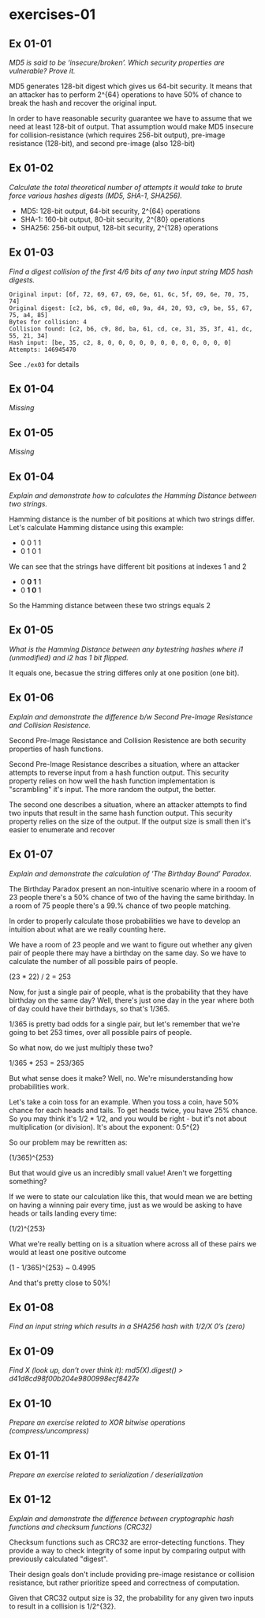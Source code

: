 # exercises-01


## Ex 01-01 

_MD5 is said to be ‘insecure/broken’. Which security properties are vulnerable? Prove it._

MD5 generates 128-bit digest which gives us 64-bit security. It means that an attacker has to perform 2^{64} operations to have 50% of chance to break the hash and recover the original input.

In order to have reasonable security guarantee we have to assume that we need at least 128-bit of output. That assumption would make MD5 insecure for collision-resistance (which requires 256-bit output), pre-image resistance (128-bit), and second pre-image (also 128-bit)  

## Ex 01-02 

_Calculate the total theoretical number of attempts it would take to brute force various hashes digests (MD5, SHA-1, SHA256)._

- MD5: 128-bit output, 64-bit security, 2^{64} operations
- SHA-1: 160-bit output, 80-bit security, 2^{80} operations
- SHA256: 256-bit output, 128-bit security, 2^{128} operations

## Ex 01-03

_Find a digest collision of the first 4/6 bits of any two input string MD5 hash digests._


```
Original input: [6f, 72, 69, 67, 69, 6e, 61, 6c, 5f, 69, 6e, 70, 75, 74]
Original digest: [c2, b6, c9, 8d, e8, 9a, d4, 20, 93, c9, be, 55, 67, 75, a4, 85]
Bytes for collision: 4
Collision found: [c2, b6, c9, 8d, ba, 61, cd, ce, 31, 35, 3f, 41, dc, 55, 21, 34]
Hash input: [be, 35, c2, 8, 0, 0, 0, 0, 0, 0, 0, 0, 0, 0, 0, 0]
Attempts: 146945470
```

See `./ex03` for details

## Ex 01-04

_Missing_

## Ex 01-05

_Missing_

## Ex 01-04

_Explain and demonstrate how to calculates the Hamming Distance between two strings._

Hamming distance is the number of bit positions at which two strings differ.
Let's calculate Hamming distance using this example:

- 0 0 1 1
- 0 1 0 1

We can see that the strings have different bit positions at indexes 1 and 2

- 0 **0 1** 1
- 0 **1 0** 1

So the Hamming distance between these two strings equals 2

## Ex 01-05

_What is the Hamming Distance between any bytestring hashes where i1 (unmodified) and i2 has 1 bit flipped._

It equals one, becasue the string differes only at one position (one bit).

## Ex 01-06

_Explain and demonstrate the difference b/w Second Pre-Image Resistance and Collision Resistence._

Second Pre-Image Resistance and Collision Resistence are both security properties of hash functions. 


Second Pre-Image Resistance describes a situation, where an attacker attempts to reverse input from a hash function output. This security property relies on how well the hash function implementation is "scrambling" it's input. The more random the output, the better.

The second one describes a situation, where an attacker attempts to find two inputs that result in the same hash function output. This security property relies on the size of the output. If the output size is small then it's easier to enumerate and recover


## Ex 01-07

_Explain and demonstrate the calculation of ‘The Birthday Bound’ Paradox._

The Birthday Paradox present an non-intuitive scenario where in a rooom of 23 people there's a 50% chance of two of the having the same birithday. In a room of 75 people there's a 99.% chance of two people matching.

In order to properly calculate those probabilities we have to develop an intuition about what are we really counting here.

We have a room of 23 people and we want to figure out whether any given pair of people there may have a birthday on the same day. So we have to calculate the number of all possible pairs of people.

(23 * 22) / 2 = 253

Now, for just a single pair of people, what is the probability that they have birthday on the same day? Well, there's just one day in the year where both of day could have their birthdays, so that's 1/365.

1/365 is pretty bad odds for a single pair, but let's remember that we're going to bet 253 times, over all possible pairs of people.

So what now, do we just multiply these two? 

1/365 * 253 = 253/365

But what sense does it make? Well, no. We're misunderstanding how probabilities work. 

Let's take a coin toss for an example. When you toss a coin, have 50% chance for each heads and tails. To get heads twice, you have 25% chance. So you may think it's 1/2 * 1/2, and you would be right - but it's not about multiplication (or division). It's about the exponent: 0.5^{2}

So our problem may be rewritten as:

(1/365)^{253}

But that would give us an incredibly small value! Aren't we forgetting something?

If we were to state our calculation like this, that would mean we are betting on having a winning pair every time, just as we would be asking to have heads or tails landing every time:

(1/2)^{253}

What we're really betting on is a situation where across all of these pairs we would at least one positive outcome

(1 - 1/365)^{253} ~ 0.4995

And that's pretty close to 50%!


## Ex 01-08

_Find an input string which results in a SHA256 hash with 1/2/X 0’s (zero)_

## Ex 01-09

_Find X (look up, don’t over think it): md5(X).digest() > d41d8cd98f00b204e9800998ecf8427e_

## Ex 01-10

_Prepare an exercise related to XOR bitwise operations (compress/uncompress)_

## Ex 01-11

_Prepare an exercise related to serialization / deserialization_

## Ex 01-12

_Explain and demonstrate the difference between cryptographic hash functions and checksum functions (CRC32)_

Checksum functions such as CRC32 are error-detecting functions. They provide a way to check integrity of some input by comparing output with previously calculated "digest". 

Their design goals don't include providing pre-image resistance or collision resistance, but rather prioritize speed and correctness of computation.

Given that CRC32 output size is 32, the probability for any given two inputs to result in a collision is 1/2^{32}.